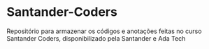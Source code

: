# Santander-Coders
Repositório para armazenar os códigos e anotações feitas no curso Santander Coders, disponibilizado pela Santander e Ada Tech
